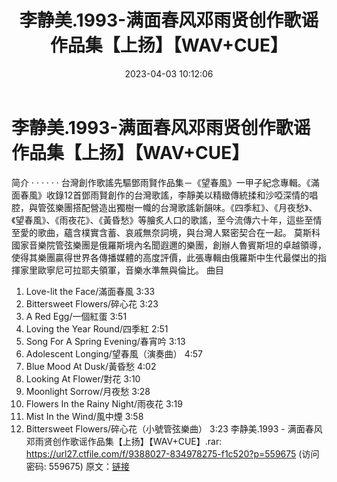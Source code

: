 ﻿---
title: 李静美.1993-满面春风邓雨贤创作歌谣作品集【上扬】【WAV+CUE】
date: 2023-04-03 10:12:06
categories: WAV车载音乐、镜像
tags: 华语中文
---
# 李静美.1993-满面春风邓雨贤创作歌谣作品集【上扬】【WAV+CUE】

简介 · · · · · ·
台灣創作歌謠先驅鄧雨賢作品集－《望春風》一甲子紀念專輯。《滿面春風》收錄12首鄧雨賢創作的台灣歌謠，李靜美以精緻傳統揉和沙啞深情的唱腔，與管弦樂團搭配營造出獨樹一幟的台灣歌謠新韻味。《四季紅》、《月夜愁》、《望春風》、《雨夜花》、《黃昏愁》等膾炙人口的歌謠，至今流傳六十年，這些至情至愛的歌曲，蘊含樸實含蓄、哀戚無奈詞境，與台灣人緊密契合在一起。
莫斯科國家音樂院管弦樂團是俄羅斯境內名聞遐邇的樂團，創辦人魯賓斯坦的卓越領導，使得其樂團贏得世界各傳播媒體的高度評價，此張專輯由俄羅斯中生代最傑出的指揮家里歐寧尼可拉耶夫領軍，音樂水準無與倫比。
曲目
1. Love-lit the Face/滿面春風 3:33
2. Bittersweet Flowers/碎心花 3:23
3. A Red Egg/一個紅蛋 3:51
4. Loving the Year Round/四季紅 2:51
5. Song For A Spring Evening/春宵吟 3:13
6. Adolescent Longing/望春風（演奏曲） 4:57
7. Blue Mood At Dusk/黃昏愁 4:02
8. Looking At Flower/對花 3:10
9. Moonlight Sorrow/月夜愁 3:28
10. Flowers In the Rainy Night/雨夜花 3:19
11. Mist In the Wind/風中煙 3:58
12. Bittersweet Flowers/碎心花（小號管弦樂曲） 3:23
李静美.1993 - 满面春风 邓雨贤创作歌谣作品集【上扬】【WAV+CUE】.rar: https://url27.ctfile.com/f/9388027-834978275-f1c520?p=559675
(访问密码: 559675)
原文：[链接](https://blog.sina.com.cn/s/blog_1647c7e76010311a0.html)